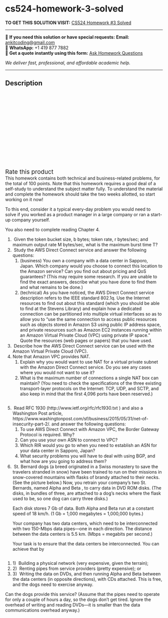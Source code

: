 # cs524-homework-3-solved
**TO GET THIS SOLUTION VISIT:** [CS524 Homework #3 Solved](https://www.ankitcodinghub.com/product/cs524-homework-3-solved/)


---

📩 **If you need this solution or have special requests:** **Email:** ankitcoding@gmail.com  
📱 **WhatsApp:** +1 419 877 7882  
📄 **Get a quote instantly using this form:** [Ask Homework Questions](https://www.ankitcodinghub.com/services/ask-homework-questions/)

*We deliver fast, professional, and affordable academic help.*

---

<h2>Description</h2>



<div class="kk-star-ratings kksr-auto kksr-align-center kksr-valign-top" data-payload="{&quot;align&quot;:&quot;center&quot;,&quot;id&quot;:&quot;91668&quot;,&quot;slug&quot;:&quot;default&quot;,&quot;valign&quot;:&quot;top&quot;,&quot;ignore&quot;:&quot;&quot;,&quot;reference&quot;:&quot;auto&quot;,&quot;class&quot;:&quot;&quot;,&quot;count&quot;:&quot;0&quot;,&quot;legendonly&quot;:&quot;&quot;,&quot;readonly&quot;:&quot;&quot;,&quot;score&quot;:&quot;0&quot;,&quot;starsonly&quot;:&quot;&quot;,&quot;best&quot;:&quot;5&quot;,&quot;gap&quot;:&quot;4&quot;,&quot;greet&quot;:&quot;Rate this product&quot;,&quot;legend&quot;:&quot;0\/5 - (0 votes)&quot;,&quot;size&quot;:&quot;24&quot;,&quot;title&quot;:&quot;CS524 Homework #3 Solved&quot;,&quot;width&quot;:&quot;0&quot;,&quot;_legend&quot;:&quot;{score}\/{best} - ({count} {votes})&quot;,&quot;font_factor&quot;:&quot;1.25&quot;}">

<div class="kksr-stars">

<div class="kksr-stars-inactive">
            <div class="kksr-star" data-star="1" style="padding-right: 4px">


<div class="kksr-icon" style="width: 24px; height: 24px;"></div>
        </div>
            <div class="kksr-star" data-star="2" style="padding-right: 4px">


<div class="kksr-icon" style="width: 24px; height: 24px;"></div>
        </div>
            <div class="kksr-star" data-star="3" style="padding-right: 4px">


<div class="kksr-icon" style="width: 24px; height: 24px;"></div>
        </div>
            <div class="kksr-star" data-star="4" style="padding-right: 4px">


<div class="kksr-icon" style="width: 24px; height: 24px;"></div>
        </div>
            <div class="kksr-star" data-star="5" style="padding-right: 4px">


<div class="kksr-icon" style="width: 24px; height: 24px;"></div>
        </div>
    </div>

<div class="kksr-stars-active" style="width: 0px;">
            <div class="kksr-star" style="padding-right: 4px">


<div class="kksr-icon" style="width: 24px; height: 24px;"></div>
        </div>
            <div class="kksr-star" style="padding-right: 4px">


<div class="kksr-icon" style="width: 24px; height: 24px;"></div>
        </div>
            <div class="kksr-star" style="padding-right: 4px">


<div class="kksr-icon" style="width: 24px; height: 24px;"></div>
        </div>
            <div class="kksr-star" style="padding-right: 4px">


<div class="kksr-icon" style="width: 24px; height: 24px;"></div>
        </div>
            <div class="kksr-star" style="padding-right: 4px">


<div class="kksr-icon" style="width: 24px; height: 24px;"></div>
        </div>
    </div>
</div>


<div class="kksr-legend" style="font-size: 19.2px;">
            <span class="kksr-muted">Rate this product</span>
    </div>
    </div>
<div class="page" title="Page 1">
<div class="layoutArea">
<div class="column">
This homework contains both technical and business-related problems, for the total of 100 points. Note that this homework requires a good deal of a self-study to understand the subject matter fully. To understand the material and complete the homework should take the two weeks allotted, so start working on it now!

To this end, consider it a typical every-day problem you would need to solve if you worked as a product manager in a large company or ran a start-up company yourself.

You also need to complete reading Chapter 4.

<ol>
<li>&nbsp;Given the token bucket size, b bytes; token rate, r bytes/sec; and maximum output
rate M bytes/sec, what is the maximum burst time T?
</li>
<li>&nbsp;Study the AWS Direct Connect service and answer the following questions:
<ol>
<li>(business) You own a company with a data center in Sapporo, Japan. Which company would you choose to connect this location to the Amazon service? Can you find out about pricing and QoS guarantees? (This may require some research. If you are unable to find the exact answers, describe what you have done to find them and what remains to be done.)</li>
<li>(technical) As you have noticed, the AWS Direct Connect service description refers to the IEEE standard 802.1q. Use the Internet resources to find out about this standard (which you should be able to find at the Stevens Library) and explain how a dedicated connection can be partitioned into multiple virtual interfaces so as to allow you to “use the same connection to access public resources such as objects stored in Amazon S3 using public IP address space, and private resources such as Amazon EC2 instances running within an Amazon Virtual Private Cloud (VPC) using private IP space.” Quote the resources (web pages or papers) that you have used.</li>
</ol>
</li>
<li>&nbsp;Describe how the AWS Direct Connect service can be used with the Amazon Virtual Private Cloud (VPC).</li>
<li>Note that Amazon VPC provides NAT.
<ol>
<li>Explain why you would want to use NAT for a virtual private subnet with the Amazon
Direct Connect service. Do you see any cases where you would not want to use it?
</li>
<li>What is the maximum number of connections a single NAT box can maintain? (You need to check the specifications of the three existing transport-layer protocols on the Internet: TCP, UDP, and SCTP, and also keep in mind that the first 4,096 ports have been reserved.)</li>
</ol>
</li>
</ol>
</div>
</div>
</div>
<div class="page" title="Page 2">
<div class="layoutArea">
<div class="column">
<ol start="5">
<li>&nbsp;Read RFC 1930 (http://www.ietf.org/rfc/rfc1930.txt ) and also a Washington Post article, https://www.washingtonpost.com/sf/business/2015/05/31/net-of-insecurity-part-2/. and answer the following questions:
<ol>
<li>To use AWS Direct Connect with Amazon VPC, the Border Gateway Protocol is required. Why?</li>
<li>Can you use your own ASN to connect to VPC?</li>
<li>Which RIR would you go to when you need to establish an ASN for your data center in
Sapporo, Japan?
</li>
<li>What security problems you will have to deal with using BGP, and what how are you going to address them?</li>
</ol>
</li>
<li>&nbsp;St. Bernard dogs (a breed originated in a Swiss monastery to save the travelers stranded in snow) have been trained to run on their missions in snow-covered mountains with flasks of brandy attached to their necks. (See the picture below.)
Now, you retrain your company’s two St. Bernards, named Alpha and Beta , to carry data in DVD ROM disks. (The disks, in bundles of three, are attached to a dog’s necks where the flask used to be, so one dog can carry three disks.)

Each disk stores 7 Gb of data. Both Alpha and Beta run at a constant speed of 18 km/h. (1 Gb = 1,000 megabytes = 1,000,000 bytes.)

Your company has two data centers, which need to be interconnected with two 150-Mbps data pipes—one in each direction. The distance between the data centers is 5.5 km. (Mbps = megabits per second.)

Your task is to ensure that the data centers be interconnected. You can achieve that by
</li>
</ol>
</div>
</div>
</div>
<div class="page" title="Page 3">
<div class="layoutArea">
<div class="column">
<ol>
<li>1) &nbsp;Building a physical network (very expensive, given the terrain);</li>
<li>2) &nbsp;Renting pipes from service providers (pretty expensive); or</li>
<li>3) &nbsp;Writing the data on DVDs, and then running Alpha and Beta between the data
centers (in opposite directions), with CDs attached. This is free, and the dogs need to exercise anyway.
</li>
</ol>
Can the dogs provide this service? (Assume that the pipes need to operate for only a couple of hours a day, so the dogs don’t get tired. Ignore the overhead of writing and reading DVDs—it is smaller than the data communications overhead anyway.)

</div>
</div>
</div>
